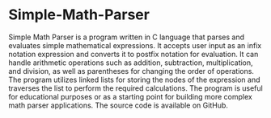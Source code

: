 # Simple-Math-Parser

Simple Math Parser is a program written in C language that parses and evaluates simple mathematical expressions. It accepts user input as an infix notation expression and converts it to postfix notation for evaluation. It can handle arithmetic operations such as addition, subtraction, multiplication, and division, as well as parentheses for changing the order of operations. The program utilizes linked lists for storing the nodes of the expression and traverses the list to perform the required calculations. The program is useful for educational purposes or as a starting point for building more complex math parser applications. The source code is available on GitHub.

